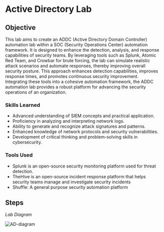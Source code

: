 # Active Directory Lab

## Objective

This lab aims to create an ADDC (Active Directory Domain Controller) automation lab within a SOC (Security Operations Center) automation framework. It is designed to enhance the detection, analysis, and response capabilities of security teams. By leveraging tools such as Splunk, Atomic Red Team, and Crowbar for brute forcing, the lab can simulate realistic attack scenarios and automate responses, thereby improving overall security posture. This approach enhances detection capabilities, improves response times, and promotes continuous security improvement. Integrating these tools into a cohesive automation framework, the ADDC automation lab provides a robust platform for advancing the security operations of an organization.

### Skills Learned

- Advanced understanding of SIEM concepts and practical application.
- Proficiency in analyzing and interpreting network logs.
- Ability to generate and recognize attack signatures and patterns.
- Enhanced knowledge of network protocols and security vulnerabilities.
- Development of critical thinking and problem-solving skills in cybersecurity.

### Tools Used

- Splunk is an open-source security monitoring platform used for threat detection.
- TheHive is an open-source incident response platform that helps security teams manage and investigate security incidents
- Shuffle: A general purpose security automation platform

## Steps
*Lab Diagram*

![AD-diagram](https://github.com/elijahakintade/Active-Directory-Lab/assets/68931398/41ad80f6-b3c6-43df-af90-69d325a500a8)


